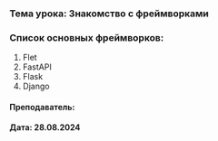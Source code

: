 ### Тема урока: Знакомство с фреймворками

### Список основных фреймворков:
1. Flet
2. FastAPI
3. Flask
4. Django


#### Преподаватель:  
#### Дата: 28.08.2024